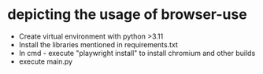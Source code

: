 # depicting the usage of browser-use

- Create virtual environment with python >3.11
- Install the libraries mentioned in requirements.txt
- In cmd - execute "playwright install" to install chromium and other builds
- execute main.py
